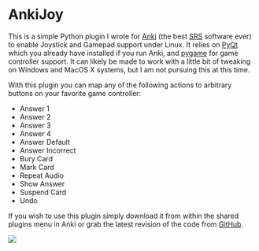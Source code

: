 # AnkiJoy

This is a simple Python plugin I wrote for [Anki](http://ichi2.net/anki/) (the best
[SRS](http://en.wikipedia.org/wiki/Spaced_repetition) software ever) to enable Joystick and Gamepad support under Linux.
It relies on [PyQt](http://www.riverbankcomputing.co.uk/) which you already have installed if you run Anki, and
[pygame](http://www.pygame.org/) for game controller support. It can likely be made to work with a little bit of
tweaking on Windows and MacOS X systems, but I am not pursuing this at this time.

With this plugin you can map any of the following actions to arbitrary buttons on your favorite game controller:

*   Answer 1
*   Answer 2
*   Answer 3
*   Answer 4
*   Answer Default
*   Answer Incorrect
*   Bury Card
*   Mark Card
*   Repeat Audio
*   Show Answer
*   Suspend Card
*   Undo

If you wish to use this plugin simply download it from within the shared plugins menu in Anki or grab the latest
revision of the code from [GitHub](http://github.com/FooSoft/ankijoy/).

![](http://foosoft.net/projects/ankijoy/img/gamepad.png)
